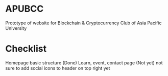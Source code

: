# APUBCC
Prototype of website for Blockchain &amp; Cryptocurrency Club of Asia Pacific University

# Checklist
Homepage basic structure (Done)
Learn, event, contact page (Not yet)
not sure to add social icons to header on top right yet
